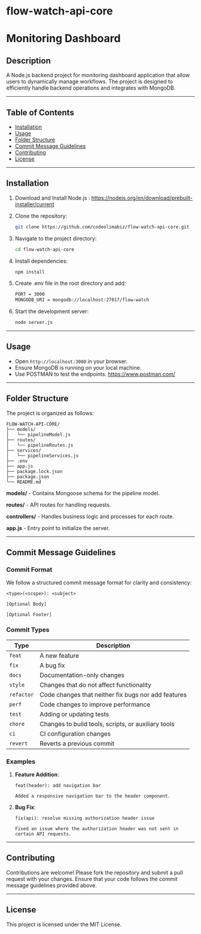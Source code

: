 # flow-watch-api-core


# **Monitoring Dashboard**

## **Description**
A Node.js backend project for monitoring dashboard application that allow users to dynamically manage workflows. The project is designed to efficiently handle backend operations and integrates with MongoDB.

---

## **Table of Contents**
- [Installation](#installation)
- [Usage](#usage)
- [Folder Structure](#folder-structure)
- [Commit Message Guidelines](#commit-message-guidelines)
- [Contributing](#contributing)
- [License](#license)

---

## **Installation**

1. Download and Install Node.js :
   https://nodejs.org/en/download/prebuilt-installer/current

1. Clone the repository:
   ```bash
   git clone https://github.com/codeolimabiz/flow-watch-api-core.git
   ```

2. Navigate to the project directory:
   ```bash
   cd flow-watch-api-core
   ```

3. Install dependencies:
   ```bash
   npm install
   ```

4. Create .env file in the root directory and add:
   ```bash
   PORT = 3000
   MONGODB_URI = mongodb://localhost:27017/flow-watch
   ```

5. Start the development server:
   ```bash
   node server.js
   ```

---

## **Usage**

- Open `http://localhost:3000` in your browser.
- Ensure MongoDB is running on your local machine.
- Use POSTMAN to test the endpoints. https://www.postman.com/

---

## **Folder Structure**

The project is organized as follows:

```
FLOW-WATCH-API-CORE/
├── models/
│   └── pipelineModel.js
├── routes/
│   └── pipelineRoutes.js
├── services/
│   └── pipelineServices.js
├── .env
├── app.js
├── package.lock.json
├── package.json
└── README.md
```

**models/** - Contains Mongoose schema for the pipeline model.

**routes/** - API routes for handling requests.

**controllers/** - Handles business logic and processes for each route.

**app.js** - Entry point to initialize the server.

---

## **Commit Message Guidelines**

### **Commit Format**
We follow a structured commit message format for clarity and consistency:

```plaintext
<type>(<scope>): <subject>

[Optional Body]

[Optional Footer]
```

### **Commit Types**
| Type       | Description                                   |
|------------|-----------------------------------------------|
| `feat`     | A new feature                                |
| `fix`      | A bug fix                                    |
| `docs`     | Documentation-only changes                   |
| `style`    | Changes that do not affect functionality     |
| `refactor` | Code changes that neither fix bugs nor add features |
| `perf`     | Code changes to improve performance          |
| `test`     | Adding or updating tests                    |
| `chore`    | Changes to build tools, scripts, or auxiliary tools |
| `ci`       | CI configuration changes                    |
| `revert`   | Reverts a previous commit                   |

### **Examples**
1. **Feature Addition**:
   ```plaintext
   feat(header): add navigation bar

   Added a responsive navigation bar to the header component.
   ```
2. **Bug Fix**:
   ```plaintext
   fix(api): resolve missing authorization header issue

   Fixed an issue where the authorization header was not sent in certain API requests.
   ```

---

## **Contributing**

Contributions are welcome! Please fork the repository and submit a pull request with your changes. Ensure that your code follows the commit message guidelines provided above.

---

## **License**

This project is licensed under the MIT License.
